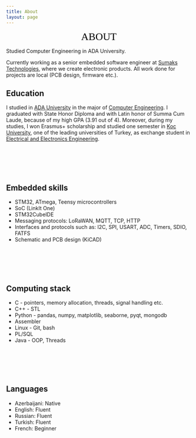 ```yaml
---
title: About
layout: page
---
```

<!-- ![Profile Image]({{ site.url }}/{{ site.picture }}) -->
<div style="color: #000000; font-family: Tahoma; text-align: center; font-size: 2em;">ABOUT</div>

Studied Computer Engineering in ADA University.

Currently working as a senior embedded software engineer at [Sumaks Technologies][], where we create electronic products. All work done for projects are local (PCB design, firmware etc.).


## Education 

I studied in [ADA University][] in the major of [Computer Engineering][]. I graduated with State Honor Diploma and with Latin honor of Summa Cum Laude, because of my high GPA (3.91 out of 4). Moreover, during my studies, I won Erasmus+ scholarship and studied one semester in [Koc University][], one of the leading universities of Turkey, as exchange student in [Electrical and Electronics Engineering][].

<br/><br/>
<br/><br/>

## Embedded skills

* STM32, ATmega, Teensy microcontrollers
* SoC (LinkIt One)
* STM32CubeIDE
* Messaging protocols: LoRaWAN, MQTT, TCP, HTTP
* Interfaces and protocols such as: I2C, SPI, USART, ADC, Timers, SDIO, FATFS
* Schematic and PCB design (KiCAD)

<br/><br/>
<br/><br/>

## Computing stack
* C - pointers, memory allocation, threads, signal handling etc.
* C++ - STL
* Python - pandas, numpy, matplotlib, seaborne, pyqt, mongodb
* Assembler
* Linux - Git, bash
* PL/SQL
* Java - OOP, Threads

<br/><br/>
<br/><br/>

## Languages
* Azerbaijani: Native
* English: Fluent
* Russian: Fluent
* Turkish: Fluent
* French: Beginner


[Sumaks Technologies]: https://www.facebook.com/sumaksAzerbaijan
[ADA University]: https://www.ada.edu.az/
[Computer Engineering]: https://www.ada.edu.az/en/schools/programs/site/123-computer-engineering
[Koc University]: https://www.ku.edu.tr/en/
[Electrical and Electronics Engineering]: https://eng.ku.edu.tr/en/academics/electrical-and-electronics-engineering/